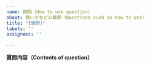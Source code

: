 ```yaml
---
name: 質問（How to use question）
about: 使い方などの質問（Questions such as how to use）
title: "[質問]"
labels: ''
assignees: ''

---
```


**質問内容（Contents of question）**
